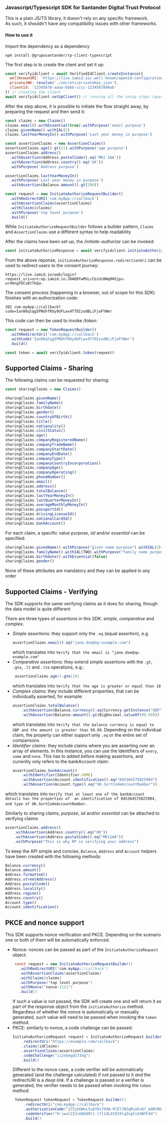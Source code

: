 ### Javascript/Typescript SDK for Santander Digital Trust Protocol

This is a plain JS/TS library, it doesn't rely on any specific framework. <br>
As such, it shouldn't have any compatibility issues with other frameworks.

#### How to use it

Import the dependency as a dependency
```
npm install @gruposantander/rp-client-typescript
```

The first step is to create the client and set it up:

```js
const verifyidclient = await VerifiedIdClient.createInstance({
  wellKnownURI: 'https://live.iamid.io/.well-known/openid-configuration',
  privateJWK: resolve('./secrets/privateKey.json'),
  clientId: '12345678-aaaa-bbbb-cccc-1234567890ab'
}) // creating the client
await verifyidclient.setUpClient() // running all the setup steps (querying the well-known endpoint and storing the public jwks)
```

After the step above, it is possible to initiate the flow straight away, by preparing the request and then send it:

```js
const claims = new Claims()
claims.email().withEssential(true).withPurpose('email purpose')
claims.givenName().withIAL(2)
claims.lastYearMoneyIn().withPurpose('Last year money in purpose')

const assertionClaims = new AssertionClaims()
assertionClaims.age().gt(21).withPurpose('age purpose')
assertionClaims.address()
  .withAssertion(Address.postalCode().eq('MK1 1AA'))
  .withAssertion(Address.country().eq('UK'))
  .withPurpose('Address purpose')

assertionClaims.lastYearMoneyIn()
  .withPurpose('Last year money in purpose')
  .withAssertion(Balance.amount().gt(200))

const request = new InitiateAuthorizeRequestBuilder()
  .withRedirectURI('com.myApp://callback')
  .withAssertionClaims(assertionClaims)
  .withClaims(claims)
  .withPurpose('top level purpose')
  .build()
```

While `InitiateAuthorizeRequestBuilder` follows a builder pattern, `Claims` and `AssertionClaims` use a different 
syntax to help readability

After the claims have been set up, the _/initiate-authorize_ can be invoked:

```js
const initiateAuthorizeResponse = await verifyidclient.initiateAuthorize(request)
```

From the above reponse, `initiateAuthorizeResponse.redirectionUri` can be used to redirect users to the consent journey:
```
https://live.iamid.io/web/login?request_uri=urn:op.iamid.io:JDAQ9YwMSLcCbiUz0Wq0HGjpu-wr4HngFDCv8tTkQa-
```
The consent process (happening in a browser, out of scope for this SDK) finishes with an authorization code:
```
302 com.myApp://callback?code=Ian06qtqg5PNUhfRUy9UFLwx4T7DIzodBLiFjoFYWmr
```
This code can then be used to invoke _/token_:

```js
const request = new TokenRequestBuilder()
  .withRedirectUri('com.myApp://callback')
  .withCode('Ian06qtqg5PNUhfRUy9UFLwx4T7DIzodBLiFjoFYWmr')
  .build()

const token = await verifyidclient.token(request)
```

## Supported Claims - Sharing
The following claims can be requested for sharing:
```js
const sharingClaims = new Claims()

sharingClaims.givenName()
sharingClaims.familyName()
sharingClaims.birthdate()
sharingClaims.gender()
sharingClaims.countryOfBirth()
sharingClaims.title()
sharingClaims.nationality()
sharingClaims.civilStatus()
sharingClaims.age()
sharingClaims.companyRegisteredName()
sharingClaims.companyTradeName()
sharingClaims.companyStartDate()
sharingClaims.companyEndDate()
sharingClaims.companyType()
sharingClaims.companyCountryIncorporation()
sharingClaims.companyAge()
sharingClaims.companyOperating()
sharingClaims.phoneNumber()
sharingClaims.email()
sharingClaims.address()
sharingClaims.totalBalance()
sharingClaims.lastYearMoneyIn()
sharingClaims.lastQuarterMoneyIn()
sharingClaims.averageMonthlyMoneyIn()
sharingClaims.passportId()
sharingClaims.drivingLicenseId()
sharingClaims.nationalCardId()
sharingClaims.bankAccount()
```

For each claim, a specific value _purpose_, _ial_ and/or _essential_ can be specified:
```js
sharingClaims.givenName().withPurpose("given name purpose").withIAL(3).withEssential(true)
sharingClaims.familyName().withIAL(TWO).withPurpose("family name purpose")
sharingClaims.birthdate().withEssential(false)
sharingClaims.gender()
```
None of these attributes are mandatory and they can be applied in any order

## Supported Claims - Verifying

The SDK supports the same verifying claims as it does for sharing, though the data model is quite different

There are three types of assertions in this SDK: _simple_, _comparative_ and _complex_.
 * *Simple assertions*:  they support only the ``.eq`` (equal assertion), e.g.
    ```js
    assertionClaims.email().eq("jane.doe@op-example.com")
    ```
   which translates into ``Verify that the email is "jane.doe@op-example.com"``
 * *Comparative assertions*: they extend _simple_ assertions with the ``.gt``, ``.gte``, ``.lt`` and ``.lte`` operations, e.g.:
   ```java
    assertionClaims.age().gte(18)
    ``` 
   which translates into ``Verify that the age is greater or equal than 18``
 * *Complex claims*: they include different properties, that can be individually asserted, for example:
    ```js
    assertionClaims.totalBalance()
        .withAssertion(Balance.currency().eq(Currency.getInstance("GBP")))
        .withAssertion(Balance.amount().gt(BigDecimal.valueOf(99.99)))
    ```
   which translates into ``Verify that the balance currency is equal to GBP and the amount is greater than 99.99``. 
   Depending on the individual claim, the property can either support only ``.eq`` or the entire set of comparisons 
 * *Identifier claims*: they include claims where you are asserting over an array of elements. In this instance, you can use the Identifiers of `every`, `some` and `none`. This has to added before making assertions, and currently only refers to the bankAccount claim:
    ```js
    assertionClaims.bankAccount()
        .withIdentifier(Identifier.SOME)
        .withAssertion(Account.identification().eq("045364575025984")
        .withAssertion(Account.type().eq("UK.SortCodeAccountNumber"))
    ```
  which translates into ``Verify that at least one of the bankAccount details has the properties of  an identification of 045364575025984, and type of UK.SortCodeAccountNumber``. 

Similarly to sharing claims, _purpose_, _ial_ and/or _essential_ can be attached to verifying claims:
```js
assertionClaims.address()
    .withAssertion(Address.country().eq("UK"))
    .withAssertion(Address.postalCode().eq("MK11AA"))
    .withPurpose("This is why RP is verifying your address")
```

To keep the API simple and concise, ``Balance``, ``Address`` and ``Account`` helpers have been created with the following methods:
```js
Balance.currency()
Balance.amount()
Address.formatted()
Address.streetAddress()
Address.postalCode()
Address.locality()
Address.region()
Address.country()
Account.type()
Account.identification()
```

## PKCE and nonce support
This SDK supports nonce verification and PKCE. Depending on the scenario one or both of them will be automatically enforced.
* Nonce: nonces can be passed as part of the ``InitiateAuthorizeRequest`` object:
   ```java
    const request = new InitiateAuthorizeRequestBuilder()
      .withRedirectURI('com.myApp://callback')
      .withAssertionClaims(assertionClaims)
      .withClaims(claims)
      .withPurpose('top level purpose')
      .withNonce('nonce-1111')
      .build()
    ```
    If such a value is not passed, the SDK will create one and will return it as part of the response object from the ``initiateAuthorize`` method.
    Regardless of whether the nonce is automatically or manually generated, such value will need to be passed when invoking the ``token`` method.
 * PKCE: similarly to nonce, a code challenge can be passed:
   ```java
   InitiateAuthorizeRequest request = InitiateAuthorizeRequest.builder()
       .redirectUri("https://example.com/callback")
       .claims(idClaims)
       .assertionClaims(assertionClaims)
       .codeChallenge("ii2ebegd173dg")
       .build()
   ```
   Different to the nonce case, a code verifier will be automatically generated (and the challenge calculated) if not passed to it *and* the redirectURI is a _deep link_. 
   If a challenge is passed or a verifier is generated, the verifier needs to be passed when invoking the ``token`` method:
   ```java
    TokenRequest tokenRequest = TokenRequest.builder()
        .redirectUri("com.myApp://callback")
        .authorizationCode("27IyhbWvL5uGY61f69A-RlEl7N2qRLm5vQ7_mO0tRGH")
        .codeVerifier("H-jwul2I2vbDb90ll-lfl14LXtES9lqZvgtiX3WYF44")
        .build()
    ```



